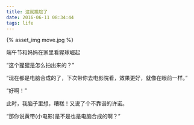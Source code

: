 ```yaml
---
title: 这就尴尬了
date: 2016-06-11 08:34:44
tags: life
---
```


{% asset_img move.jpg %}

<!-- more -->

端午节和妈妈在家里看猩球崛起

“这个猩猩是怎么拍出来的？”

“现在都是电脑合成的了，下次带你去电影院看，效果更好，就像在眼前一样。”

“好啊！”

此时，我脑子里想，糟糕！又说了个不靠谱的许诺。

“那你说黄带(小电影)是不是也是电脑合成的啊？”

